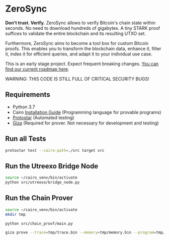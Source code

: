 # ZeroSync

**Don't trust. Verify.** ZeroSync allows to verify Bitcoin's chain state within seconds. No need to download hundreds of gigabytes. A tiny STARK proof suffices to validate the entire blockchain and its resulting UTXO set.


Furthermore, ZeroSync aims to become a tool box for custom Bitcoin proofs. This enables you to transform the blockchain data, enhance it, filter it, index it for efficient queries, and adapt it to your individual use case. 

This is an early stage project. Expect frequent breaking changes. [You can find our current roadmap here](roadmap.md).

WARNING: THIS CODE IS STILL FULL OF CRITICAL SECURITY BUGS!

## Requirements
- Python 3.7
- Cairo [Installation Guide](https://www.cairo-lang.org/docs/quickstart.html) (Programming language for provable programs)
- [Protostar](https://docs.swmansion.com/protostar/docs/tutorials/installation) (Automated testing)
- [Giza](https://github.com/maxgillett/giza) (Required for prover. Not necessary for development and testing)

## Run all Tests

```sh
protostar test --cairo-path=./src target src
```


## Run the Utreexo Bridge Node
```sh
source ~/cairo_venv/bin/activate
python src/utreexo/bridge_node.py
```


## Run the Chain Prover
```sh
source ~/cairo_venv/bin/activate
mkdir tmp
```

```sh
python src/chain_proof/main.py
```

```sh
giza prove --trace=tmp/trace.bin --memory=tmp/memory.bin --program=tmp/program.json --output=tmp/proof.bin --num-outputs=12
```


